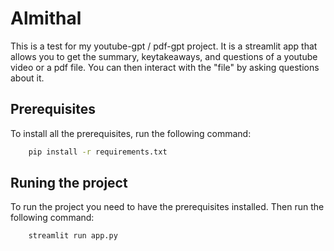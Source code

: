 # Almithal

This is a test for my youtube-gpt / pdf-gpt project. It is a streamlit app that allows you to get the summary, keytakeaways, and questions of a youtube video or a pdf file. You can then interact with the "file" by asking questions about it.

## Prerequisites

To install all the prerequisites, run the following command:

```bash
    pip install -r requirements.txt
```

## Runing the project

To run the project you need to have the prerequisites installed. Then run the following command:

```bash
    streamlit run app.py
```
